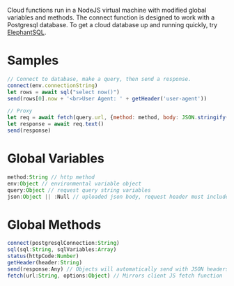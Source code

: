 Cloud functions run in a NodeJS virtual machine with modified global variables and methods. The connect function is designed to work with a Postgresql database.
To get a cloud database up and running quickly, try [ElephantSQL](https://elephantsql.com).

# Samples
```js
// Connect to database, make a query, then send a response.
connect(env.connectionString)
let rows = await sql("select now()")
send(rows[0].now + '<br>User Agent: ' + getHeader('user-agent'))

// Proxy
let req = await fetch(query.url, {method: method, body: JSON.stringify(json)})
let response = await req.text()
send(response)
```
# Global Variables
```js
method:String // http method
env:Object // environmental variable object
query:Object // request query string variables
json:Object || :Null // uploaded json body, request header must include header: {'Content-Type': 'application/json'}
```
# Global Methods
```js
connect(postgresqlConnection:String)
sql(sql:String, sqlVariables:Array)
status(httpCode:Number)
getHeader(header:String)
send(response:Any) // Objects will automatically send with JSON headers
fetch(url:String, options:Object) // Mirrors client JS fetch function
```
